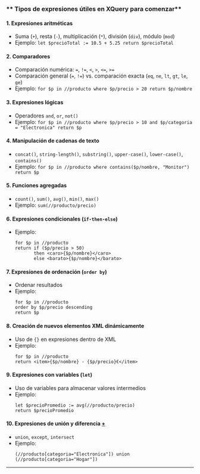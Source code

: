 ### ** Tipos de expresiones útiles en XQuery para comenzar**
#### **1. Expresiones aritméticas**  
   - Suma (`+`), resta (`-`), multiplicación (`*`), división (`div`), módulo (`mod`)  
   - Ejemplo: `let $precioTotal := 10.5 + 5.25 return $precioTotal`

#### **2. Comparadores**  
   - Comparación numérica: `=`, `!=`, `<`, `>`, `<=`, `>=`  
   - Comparación general (`=`, `!=`) vs. comparación exacta (`eq`, `ne`, `lt`, `gt`, `le`, `ge`)  
   - Ejemplo: `for $p in //producto where $p/precio > 20 return $p/nombre`

#### **3. Expresiones lógicas**  
   - Operadores `and`, `or`, `not()`  
   - Ejemplo: `for $p in //producto where $p/precio > 10 and $p/categoria = "Electronica" return $p`

#### **4. Manipulación de cadenas de texto**  
   - `concat()`, `string-length()`, `substring()`, `upper-case()`, `lower-case()`, `contains()`  
   - Ejemplo: `for $p in //producto where contains($p/nombre, "Monitor") return $p`

#### **5. Funciones agregadas**  
   - `count()`, `sum()`, `avg()`, `min()`, `max()`  
   - Ejemplo: `sum(//producto/precio)`

#### **6. Expresiones condicionales (`if-then-else`)**  
   - Ejemplo:  
     ```xquery
     for $p in //producto 
     return if ($p/precio > 50) 
            then <caro>{$p/nombre}</caro> 
            else <barato>{$p/nombre}</barato>
     ```

#### **7. Expresiones de ordenación (`order by`)**  
   - Ordenar resultados  
   - Ejemplo:  
     ```xquery
     for $p in //producto
     order by $p/precio descending
     return $p
     ```

#### **8. Creación de nuevos elementos XML dinámicamente**  
   - Uso de `{}` en expresiones dentro de XML  
   - Ejemplo:  
     ```xquery
     for $p in //producto
     return <item>{$p/nombre} - {$p/precio}€</item>
     ```

#### **9. Expresiones con variables (`let`)**  
   - Uso de variables para almacenar valores intermedios  
   - Ejemplo:  
     ```xquery
     let $precioPromedio := avg(//producto/precio)
     return $precioPromedio
     ```

#### **10. Expresiones de unión y diferencia** [+](./LM0607_union.md) 
   - `union`, `except`, `intersect`  
   - Ejemplo:  
     ```xquery
     (//producto[categoria="Electronica"]) union (//producto[categoria="Hogar"])
     ```

---

